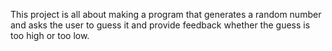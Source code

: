 This project is all about making a program that generates a random number and asks the user to guess it and provide feedback whether the guess is too high or too low.
